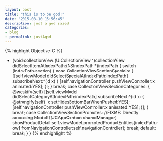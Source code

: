 ```yaml
---
layout: post
title: "this is to be god!"
date: "2015-08-10 15:56:45"
description: just a god saied
categories:
- blog
- permalink: justAgod
---
```


{% highlight Objective-C %}
- (void)collectionView:(UICollectionView *)collectionView didSelectItemAtIndexPath:(NSIndexPath *)indexPath
{
  switch (indexPath.section) {
    case CollectionViewSectionSpecials:
    {
      [[self.viewModel didSelectSpecialAtIndexPath:indexPath] subscribeNext:^(id x) {
        [self.navigationController pushViewController:x animated:YES];
      }];
    }
      break;
    case CollectionViewSectionCategories:
    {
      @weakify(self)
      [[self.viewModel didSelectCategoryAtIndexPath:indexPath] subscribeNext:^(id x) {
        @strongify(self)
        [x setHidesBottomBarWhenPushed:YES];
        [self.navigationController pushViewController:x animated:YES];
      }];
    }
      break;
    case CollectionViewSectionPromotes:
      //FIXME: Directly accessing Model!
      [[JCAppContext sharedManager] showProductDetail:self.viewModel.promotedProductEntities[indexPath.row] fromNavigationController:self.navigationController];
      break;
    default:
      break;
  }
}
{% endhighlight %}